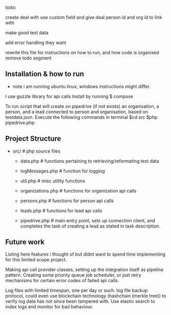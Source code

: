 todo:

create deal with use custom field and give deal person id and org id to link with
 
make good test data

add error handling they want



rewrite this file for instructions on how to run, and how code is organised
remove todo segment


## Installation & how to run
- note i am running ubuntu linux, windows instructions might differ.

I use guzzle library for api calls
Install by running $ compose 

To run script that will create on pipedrive (if not exists) an organisation, a person, and a lead connected to person and organisation, based on testdata.json.
Execute the following commands in terminal
$cd src
$php pipedrive.php

## Project Structure

- src/ # php source files
    -   data.php # functions pertaining to retrieving/reformating test data
    -   logMessages.php # function for logging
    -   util.php # misc utility functions
    -   organizations.php # functions for organization api calls
    -   persons.php # functions for person api calls
    -   leads.php # functions for lead api calls

    -   pipedrive.php # main entry point, sets up connection client, and completes the task of creating a lead as stated in task description.

## Future work
Listing here features i thought of but didnt want to spend time implementing for this limited scope project.

Making api call provider classes, setting up the integration itself as pipeline pattern. Creating some priority queue job scheduler, or just retry mechanisms for certain error codes of failed api calls.

Log files with limited timespan, one per day or such. log file backup protocol, could even use blockchain technology (hashchain (merkle tree)) to verify log data has not since been tampered with. Use elastic search to index logs and monitor for bad behaviour.